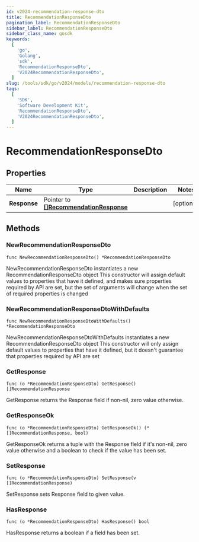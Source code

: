 ```yaml
---
id: v2024-recommendation-response-dto
title: RecommendationResponseDto
pagination_label: RecommendationResponseDto
sidebar_label: RecommendationResponseDto
sidebar_class_name: gosdk
keywords:
  [
    'go',
    'Golang',
    'sdk',
    'RecommendationResponseDto',
    'V2024RecommendationResponseDto',
  ]
slug: /tools/sdk/go/v2024/models/recommendation-response-dto
tags:
  [
    'SDK',
    'Software Development Kit',
    'RecommendationResponseDto',
    'V2024RecommendationResponseDto',
  ]
---
```


# RecommendationResponseDto

## Properties

| Name | Type | Description | Notes |
| --- | --- | --- | --- |
| **Response** | Pointer to [**[]RecommendationResponse**](recommendation-response) |  | [optional] |

## Methods

### NewRecommendationResponseDto

`func NewRecommendationResponseDto() *RecommendationResponseDto`

NewRecommendationResponseDto instantiates a new RecommendationResponseDto object This constructor will assign default values to properties that have it defined, and makes sure properties required by API are set, but the set of arguments will change when the set of required properties is changed

### NewRecommendationResponseDtoWithDefaults

`func NewRecommendationResponseDtoWithDefaults() *RecommendationResponseDto`

NewRecommendationResponseDtoWithDefaults instantiates a new RecommendationResponseDto object This constructor will only assign default values to properties that have it defined, but it doesn't guarantee that properties required by API are set

### GetResponse

`func (o *RecommendationResponseDto) GetResponse() []RecommendationResponse`

GetResponse returns the Response field if non-nil, zero value otherwise.

### GetResponseOk

`func (o *RecommendationResponseDto) GetResponseOk() (*[]RecommendationResponse, bool)`

GetResponseOk returns a tuple with the Response field if it's non-nil, zero value otherwise and a boolean to check if the value has been set.

### SetResponse

`func (o *RecommendationResponseDto) SetResponse(v []RecommendationResponse)`

SetResponse sets Response field to given value.

### HasResponse

`func (o *RecommendationResponseDto) HasResponse() bool`

HasResponse returns a boolean if a field has been set.
